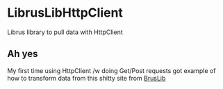 # LibrusLibHttpClient
Librus library to pull data with HttpClient
## Ah yes
My first time using HttpClient /w doing Get/Post requests
got example of how to transform data from this shitty site from [BrusLib](https://github.com/Bajtix/BrusLib)
